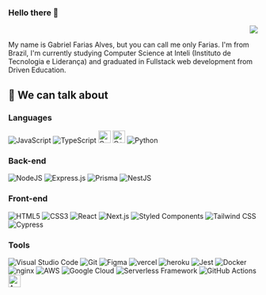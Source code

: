### Hello there 👋

<div align="right">
    <a href="https://visitorbadge.io/status?path=https%3A%2F%2Fgithub.com%2Ffarias-77">
      <img src="https://api.visitorbadge.io/api/visitors?path=https%3A%2F%2Fgithub.com%2Ffarias-77&countColor=%23263759" />
  </a>
</div>

My name is Gabriel Farias Alves, but you can call me only Farias. I'm from Brazil, I'm currently studying Computer Science at Inteli (Instituto de Tecnologia e Liderança) and graduated in Fullstack web development from Driven Education.

## 🚀 We can talk about

### Languages

![JavaScript](https://img.shields.io/badge/javascript-%23323330.svg?style=for-the-badge&logo=javascript&logoColor=%23F7DF1E)
![TypeScript](https://img.shields.io/badge/typescript-%23007ACC.svg?style=for-the-badge&logo=typescript&logoColor=white)
<img alt="C" height="25px" src="https://img.shields.io/badge/C-00599C?style=for-the-badge&logo=c&logoColor=white" />
<img alt="C++" height="25px" src="https://img.shields.io/badge/C%2B%2B-00599C?style=for-the-badge&logo=c%2B%2B&logoColor=white" />
![Python](https://img.shields.io/badge/python-3776AB.svg?style=for-the-badge&logo=python&logoColor=white)

### Back-end

![NodeJS](https://img.shields.io/badge/node.js-6DA55F?style=for-the-badge&logo=node.js&logoColor=white)
![Express.js](https://img.shields.io/badge/express.js-%23404d59.svg?style=for-the-badge&logo=express&logoColor=%2361DAFB)
![Prisma](https://img.shields.io/badge/Prisma-3982CE?style=for-the-badge&logo=Prisma&logoColor=white)
![NestJS](https://img.shields.io/badge/nestjs-E0234E.svg?style=for-the-badge&logo=nestjs&logoColor=white)

### Front-end

![HTML5](https://img.shields.io/badge/html5-%23E34F26.svg?style=for-the-badge&logo=html5&logoColor=white)
![CSS3](https://img.shields.io/badge/css3-%231572B6.svg?style=for-the-badge&logo=css3&logoColor=white)
![React](https://img.shields.io/badge/react-%2320232a.svg?style=for-the-badge&logo=react&logoColor=%2361DAFB)
![Next.js](https://img.shields.io/badge/next.js-000000.svg?style=for-the-badge&logo=next.js&logoColor=white)
![Styled Components](https://img.shields.io/badge/styled--components-DB7093?style=for-the-badge&logo=styled-components&logoColor=white)
![Tailwind CSS](https://img.shields.io/badge/tailwind%20CSS-38B2AC.svg?style=for-the-badge&logo=tailwind-css&logoColor=white)
<img alt="Cypress" src="https://img.shields.io/badge/-cypress-%23E5E5E5?style=for-the-badge&logo=cypress&logoColor=058a5e" />

### Tools

![Visual Studio Code](https://img.shields.io/badge/Visual%20Studio%20Code-0078d7.svg?style=for-the-badge&logo=visual-studio-code&logoColor=white)
![Git](https://img.shields.io/badge/git-%23F05033.svg?style=for-the-badge&logo=git&logoColor=white)
![Figma](https://img.shields.io/badge/figma-%23F24E1E.svg?style=for-the-badge&logo=figma&logoColor=white)
<img alt="vercel" src="https://img.shields.io/badge/Vercel-000000?style=for-the-badge&logo=vercel&logoColor=white" />
<img alt="heroku" src="https://img.shields.io/badge/Heroku-430098?style=for-the-badge&logo=heroku&logoColor=white" />
<img alt="Jest" src="https://img.shields.io/badge/-jest-%23C21325?style=for-the-badge&logo=jest&logoColor=white" />
<img alt="Docker" src="https://img.shields.io/badge/docker-%230db7ed.svg?style=for-the-badge&logo=docker&logoColor=white" />
<img alt="nginx" src="https://img.shields.io/badge/NGINX-28A745?style=for-the-badge&logo=Nginx&logoColor=white" />
<img alt="AWS" src="https://img.shields.io/badge/AWS-%23FF9900.svg?style=for-the-badge&logo=amazon-aws&logoColor=white" />
![Google Cloud](https://img.shields.io/badge/Google%20Cloud-4285F4.svg?style=for-the-badge&logo=google-cloud&logoColor=white)
![Serverless Framework](https://img.shields.io/badge/Serverless%20Framework-FD5750?style=for-the-badge&logo=serverless&logoColor=white)
![GitHub Actions](https://img.shields.io/badge/github%20actions-%232671E5.svg?style=for-the-badge&logo=githubactions&logoColor=white)
<img alt="Arduino" height="25px" src="https://img.shields.io/badge/Arduino-00979D?style=for-the-badge&logo=Arduino&logoColor=white" />
